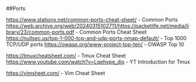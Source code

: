 ##Ports

https://www.stationx.net/common-ports-cheat-sheet/ - Common Ports
https://web.archive.org/web/20240315102711/https://packetlife.net/media/library/23/common-ports.pdf - Common Ports Cheat Sheet
https://nullsec.us/top-1-000-tcp-and-udp-ports-nmap-default/ - Top 1000 TCP/UDP ports
https://owasp.org/www-project-top-ten/ - OWASP Top 10

https://tmuxcheatsheet.com/ - Tmux Cheat Sheet
https://www.youtube.com/watch?v=Lqehvpe_djs - YT Introduction for Tmux

https://vimsheet.com/ - Vim Cheat Sheet
